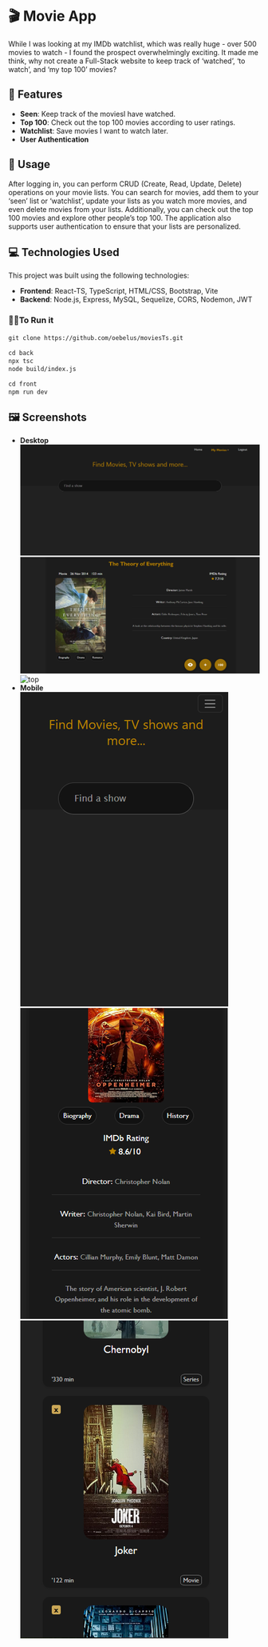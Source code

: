 # 🎬 Movie App

While I was looking at my IMDb watchlist, which was really huge - over 500 movies to watch - I found the prospect overwhelmingly exciting. It made me think, why not create a Full-Stack website to keep track of ‘watched’, ‘to watch’, and ‘my top 100’ movies? 

## 🌟 Features

- **Seen**: Keep track of the moviesI have watched.
- **Top 100**: Check out the top 100 movies according to user ratings.
- **Watchlist**: Save movies I want to watch later.
- **User Authentication**

## 📝 Usage

After logging in, you can perform CRUD (Create, Read, Update, Delete) operations on your movie lists. You can search for movies, add them to your ‘seen’ list or ‘watchlist’, update your lists as you watch more movies, and even delete movies from your lists. Additionally, you can check out the top 100 movies and explore other people’s top 100. The application also supports user authentication to ensure that your lists are personalized.

## 💻 Technologies Used

This project was built using the following technologies:

- **Frontend**: React-TS, TypeScript, HTML/CSS, Bootstrap, Vite
- **Backend**: Node.js, Express, MySQL, Sequelize, CORS, Nodemon, JWT

### 👩‍💻To Run it
```
git clone https://github.com/oebelus/moviesTs.git
```
```
cd back
npx tsc
node build/index.js
```
```
cd front
npm run dev
```

## 🖼  Screenshots
- **Desktop**<br>
![home](https://github.com/oebelus/moviesTs/blob/1c4d53aa640a9ef93664788e9628ed048c14031f/images/home-d.png)
![add](https://github.com/oebelus/moviesTs/blob/1c4d53aa640a9ef93664788e9628ed048c14031f/images/add-d.png)
![top](https://github.com/oebelus/top-movies/blob/1c4d53aa640a9ef93664788e9628ed048c14031f/images/top-d.png)
- **Mobile**<br>
![home](https://github.com/oebelus/moviesTs/blob/1c4d53aa640a9ef93664788e9628ed048c14031f/images/home-m.png)
![add](https://github.com/oebelus/moviesTs/blob/1c4d53aa640a9ef93664788e9628ed048c14031f/images/movie-m.png)
![top](https://github.com/oebelus/moviesTs/blob/1c4d53aa640a9ef93664788e9628ed048c14031f/images/top-m.png)

